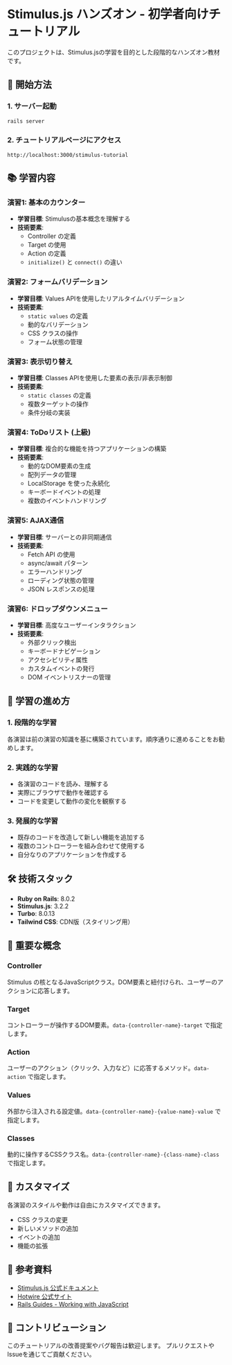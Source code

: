 # Stimulus.js ハンズオン - 初学者向けチュートリアル

このプロジェクトは、Stimulus.jsの学習を目的とした段階的なハンズオン教材です。

## 🚀 開始方法

### 1. サーバー起動
```bash
rails server
```

### 2. チュートリアルページにアクセス
```
http://localhost:3000/stimulus-tutorial
```

## 📚 学習内容

### 演習1: 基本のカウンター
- **学習目標**: Stimulusの基本概念を理解する
- **技術要素**:
  - Controller の定義
  - Target の使用
  - Action の定義
  - `initialize()` と `connect()` の違い

### 演習2: フォームバリデーション
- **学習目標**: Values APIを使用したリアルタイムバリデーション
- **技術要素**:
  - `static values` の定義
  - 動的なバリデーション
  - CSS クラスの操作
  - フォーム状態の管理

### 演習3: 表示切り替え
- **学習目標**: Classes APIを使用した要素の表示/非表示制御
- **技術要素**:
  - `static classes` の定義
  - 複数ターゲットの操作
  - 条件分岐の実装

### 演習4: ToDoリスト (上級)
- **学習目標**: 複合的な機能を持つアプリケーションの構築
- **技術要素**:
  - 動的なDOM要素の生成
  - 配列データの管理
  - LocalStorage を使った永続化
  - キーボードイベントの処理
  - 複数のイベントハンドリング

### 演習5: AJAX通信
- **学習目標**: サーバーとの非同期通信
- **技術要素**:
  - Fetch API の使用
  - async/await パターン
  - エラーハンドリング
  - ローディング状態の管理
  - JSON レスポンスの処理

### 演習6: ドロップダウンメニュー
- **学習目標**: 高度なユーザーインタラクション
- **技術要素**:
  - 外部クリック検出
  - キーボードナビゲーション
  - アクセシビリティ属性
  - カスタムイベントの発行
  - DOM イベントリスナーの管理

## 🎯 学習の進め方

### 1. 段階的な学習
各演習は前の演習の知識を基に構築されています。順序通りに進めることをお勧めします。

### 2. 実践的な学習
- 各演習のコードを読み、理解する
- 実際にブラウザで動作を確認する
- コードを変更して動作の変化を観察する

### 3. 発展的な学習
- 既存のコードを改造して新しい機能を追加する
- 複数のコントローラーを組み合わせて使用する
- 自分なりのアプリケーションを作成する

## 🛠️ 技術スタック

- **Ruby on Rails**: 8.0.2
- **Stimulus.js**: 3.2.2
- **Turbo**: 8.0.13
- **Tailwind CSS**: CDN版（スタイリング用）

## 📝 重要な概念

### Controller
Stimulus の核となるJavaScriptクラス。DOM要素と紐付けられ、ユーザーのアクションに応答します。

### Target
コントローラーが操作するDOM要素。`data-{controller-name}-target` で指定します。

### Action
ユーザーのアクション（クリック、入力など）に応答するメソッド。`data-action` で指定します。

### Values
外部から注入される設定値。`data-{controller-name}-{value-name}-value` で指定します。

### Classes
動的に操作するCSSクラス名。`data-{controller-name}-{class-name}-class` で指定します。

## 🎨 カスタマイズ

各演習のスタイルや動作は自由にカスタマイズできます。
- CSS クラスの変更
- 新しいメソッドの追加
- イベントの追加
- 機能の拡張

## 📖 参考資料

- [Stimulus.js 公式ドキュメント](https://stimulus.hotwired.dev/)
- [Hotwire 公式サイト](https://hotwired.dev/)
- [Rails Guides - Working with JavaScript](https://guides.rubyonrails.org/working_with_javascript_in_rails.html)

## 🤝 コントリビューション

このチュートリアルの改善提案やバグ報告は歓迎します。
プルリクエストやIssueを通じてご貢献ください。